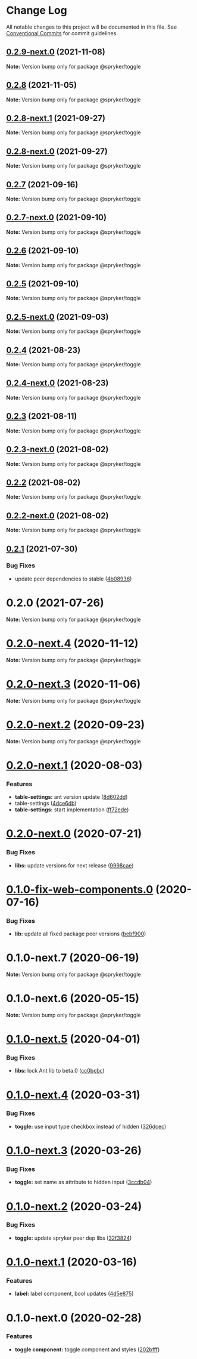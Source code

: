 # Change Log

All notable changes to this project will be documented in this file.
See [Conventional Commits](https://conventionalcommits.org) for commit guidelines.

## [0.2.9-next.0](https://github.com/spryker/zed-gui/compare/@spryker/toggle@0.2.8-next.1...@spryker/toggle@0.2.9-next.0) (2021-11-08)

**Note:** Version bump only for package @spryker/toggle





## [0.2.8](https://github.com/spryker/ui-components/compare/@spryker/toggle@0.2.8-next.1...@spryker/toggle@0.2.8) (2021-11-05)

**Note:** Version bump only for package @spryker/toggle





## [0.2.8-next.1](https://github.com/spryker/ui-components/compare/@spryker/toggle@0.2.7...@spryker/toggle@0.2.8-next.1) (2021-09-27)

**Note:** Version bump only for package @spryker/toggle





## [0.2.8-next.0](https://github.com/spryker/zed-gui/compare/@spryker/toggle@0.2.4...@spryker/toggle@0.2.8-next.0) (2021-09-27)

**Note:** Version bump only for package @spryker/toggle





## [0.2.7](https://github.com/spryker/ui-components/compare/@spryker/toggle@0.2.7-next.0...@spryker/toggle@0.2.7) (2021-09-16)

**Note:** Version bump only for package @spryker/toggle





## [0.2.7-next.0](https://github.com/spryker/ui-components/compare/@spryker/toggle@0.2.6...@spryker/toggle@0.2.7-next.0) (2021-09-10)

**Note:** Version bump only for package @spryker/toggle





## [0.2.6](https://github.com/spryker/ui-components/compare/@spryker/toggle@0.2.5-next.0...@spryker/toggle@0.2.6) (2021-09-10)

**Note:** Version bump only for package @spryker/toggle





## [0.2.5](https://github.com/spryker/ui-components/compare/@spryker/toggle@0.2.5-next.0...@spryker/toggle@0.2.5) (2021-09-10)

**Note:** Version bump only for package @spryker/toggle





## [0.2.5-next.0](https://github.com/spryker/ui-components/compare/@spryker/toggle@0.2.4...@spryker/toggle@0.2.5-next.0) (2021-09-03)

**Note:** Version bump only for package @spryker/toggle





## [0.2.4](https://github.com/spryker/ui-components/compare/@spryker/toggle@0.2.4-next.0...@spryker/toggle@0.2.4) (2021-08-23)

**Note:** Version bump only for package @spryker/toggle





## [0.2.4-next.0](https://github.com/spryker/ui-components/compare/@spryker/toggle@0.2.3...@spryker/toggle@0.2.4-next.0) (2021-08-23)

**Note:** Version bump only for package @spryker/toggle





## [0.2.3](https://github.com/spryker/ui-components/compare/@spryker/toggle@0.2.3-next.0...@spryker/toggle@0.2.3) (2021-08-11)

**Note:** Version bump only for package @spryker/toggle





## [0.2.3-next.0](https://github.com/spryker/ui-components/compare/@spryker/toggle@0.2.2...@spryker/toggle@0.2.3-next.0) (2021-08-02)

**Note:** Version bump only for package @spryker/toggle





## [0.2.2](https://github.com/spryker/ui-components/compare/@spryker/toggle@0.2.2-next.0...@spryker/toggle@0.2.2) (2021-08-02)

**Note:** Version bump only for package @spryker/toggle





## [0.2.2-next.0](https://github.com/spryker/ui-components/compare/@spryker/toggle@0.2.1...@spryker/toggle@0.2.2-next.0) (2021-08-02)

**Note:** Version bump only for package @spryker/toggle





## [0.2.1](https://github.com/spryker/ui-components/compare/@spryker/toggle@0.2.0...@spryker/toggle@0.2.1) (2021-07-30)


### Bug Fixes

* update peer dependencies to stable ([4b08936](https://github.com/spryker/ui-components/commit/4b0893691360cf4bd66935aed24873266c98c4e4))





# 0.2.0 (2021-07-26)

**Note:** Version bump only for package @spryker/toggle





# [0.2.0-next.4](https://github.com/spryker/ui-components/compare/@spryker/toggle@0.2.0-next.3...@spryker/toggle@0.2.0-next.4) (2020-11-12)

**Note:** Version bump only for package @spryker/toggle





# [0.2.0-next.3](https://github.com/spryker/ui-components/compare/@spryker/toggle@0.2.0-next.2...@spryker/toggle@0.2.0-next.3) (2020-11-06)

**Note:** Version bump only for package @spryker/toggle





# [0.2.0-next.2](https://github.com/spryker/ui-components/compare/@spryker/toggle@0.2.0-next.1...@spryker/toggle@0.2.0-next.2) (2020-09-23)

**Note:** Version bump only for package @spryker/toggle





# [0.2.0-next.1](https://github.com/spryker/ui-components/compare/@spryker/toggle@0.2.0-next.0...@spryker/toggle@0.2.0-next.1) (2020-08-03)


### Features

* **table-settings:** ant version update ([8d602dd](https://github.com/spryker/ui-components/commit/8d602dd90d90ea6e1be316bf12511a0b636b6864))
* table-settings ([4dce6db](https://github.com/spryker/ui-components/commit/4dce6dbfc046ad6fa72e072222868183b217390c))
* **table-settings:** start implementation ([ff72ede](https://github.com/spryker/ui-components/commit/ff72edefb0b79c9573ba3d8daaffb51a9b431cb5))





# [0.2.0-next.0](https://github.com/spryker/ui-components/compare/@spryker/toggle@0.2.0-fix-web-components.0...@spryker/toggle@0.2.0-next.0) (2020-07-21)


### Bug Fixes

* **libs:** update versions for next release ([9998cae](https://github.com/spryker/ui-components/commit/9998cae9b2ab631607c0d33fa546363313bfd6aa))





# [0.1.0-fix-web-components.0](https://github.com/spryker/ui-components/compare/@spryker/toggle@0.1.0-next.7...@spryker/toggle@0.1.0-fix-web-components.0) (2020-07-16)


### Bug Fixes

* **lib:** update all fixed package peer versions ([bebf900](https://github.com/spryker/ui-components/commit/bebf900c4867617f4dd0032a554037827ecdbda6))





# 0.1.0-next.7 (2020-06-19)

**Note:** Version bump only for package @spryker/toggle





# 0.1.0-next.6 (2020-05-15)

**Note:** Version bump only for package @spryker/toggle





# [0.1.0-next.5](https://github.com/spryker/ui-components/compare/@spryker/toggle@0.1.0-next.4...@spryker/toggle@0.1.0-next.5) (2020-04-01)


### Bug Fixes

* **libs:** lock Ant lib to beta.0 ([cc0bcbc](https://github.com/spryker/ui-components/commit/cc0bcbc133e8322cdd23cd7ac60acd398386a3e3))





# [0.1.0-next.4](https://github.com/spryker/ui-components/compare/@spryker/toggle@0.1.0-next.3...@spryker/toggle@0.1.0-next.4) (2020-03-31)


### Bug Fixes

* **toggle:** use input type checkbox instead of hidden ([326dcec](https://github.com/spryker/ui-components/commit/326dcecb5048d8ebfd8afe8aa0f58b185bcff70f))





# [0.1.0-next.3](https://github.com/spryker/ui-components/compare/@spryker/toggle@0.1.0-next.2...@spryker/toggle@0.1.0-next.3) (2020-03-26)


### Bug Fixes

* **toggle:** set name as attribute to hidden input ([3ccdb04](https://github.com/spryker/ui-components/commit/3ccdb0458a36f779e7c548c3164906ef7651e880))





# [0.1.0-next.2](https://github.com/spryker/ui-components/compare/@spryker/toggle@0.1.0-next.1...@spryker/toggle@0.1.0-next.2) (2020-03-24)


### Bug Fixes

* **toggle:** update spryker peer dep libs ([32f3824](https://github.com/spryker/ui-components/commit/32f382478a4a11fc21051c3faa2de70642a68371))





# [0.1.0-next.1](https://github.com/spryker/ui-components/compare/@spryker/toggle@0.1.0-next.0...@spryker/toggle@0.1.0-next.1) (2020-03-16)


### Features

* **label:** label component, bool updates ([4d5e875](https://github.com/spryker/ui-components/commit/4d5e8757009faa5fa2b4546b0061508b2c5725f0))





# 0.1.0-next.0 (2020-02-28)


### Features

* **toggle component:** toggle component and styles ([202bfff](https://github.com/spryker/ui-components/commit/202bfffc001278b2371e84d29b7dd8805b584f73))
